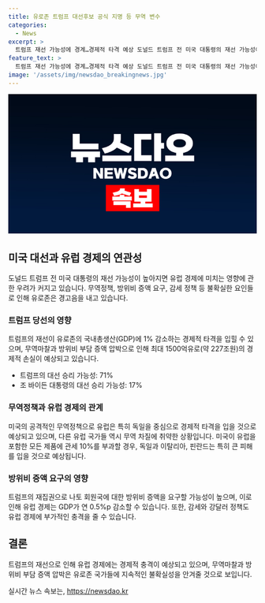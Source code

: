 ```yaml
---
title: 유로존 트럼프 대선후보 공식 지명 등 무역 변수
categories:
  - News
excerpt: >
  트럼프 재선 가능성에 경계…경제적 타격 예상 도널드 트럼프 전 미국 대통령의 재선 가능성이 커지면서 유럽이 긴장하고 있다. 트럼프의 무역정책과 방위비 부담 증액 등에 대한 불확실성으로 인해 유로존의 GDP가 1% 감소하는 경제적 타격이 예상되며, 최대 227조원의 손실 가능성이 경고되고 있다. 골드만삭스는 이에 트럼프가 당선될 경우 지속적인 무역 마찰과 공격적인 무역정책이 불확실성을 더 키울 것이라고 전망하고 있으며, 독일과 유럽 내 다른 국가들도 큰 피해를 입을 것으로 우려하고 있다. EU는 또한 방위비 증액 요구와 감세로 인한 추가 경제 충격에 대비해야 할 것으로 보고 있다.
feature_text: >
  트럼프 재선 가능성에 경계…경제적 타격 예상 도널드 트럼프 전 미국 대통령의 재선 가능성이 커지면서 유럽이 긴장하고 있다. 트럼프의 무역정책과 방위비 부담 증액 등에 대한 불확실성으로 인해 유로존의 GDP가 1% 감소하는 경제적 타격이 예상되며, 최대 227조원의 손실 가능성이 경고되고 있다. 골드만삭스는 이에 트럼프가 당선될 경우 지속적인 무역 마찰과 공격적인 무역정책이 불확실성을 더 키울 것이라고 전망하고 있으며, 독일과 유럽 내 다른 국가들도 큰 피해를 입을 것으로 우려하고 있다. EU는 또한 방위비 증액 요구와 감세로 인한 추가 경제 충격에 대비해야 할 것으로 보고 있다.
image: '/assets/img/newsdao_breakingnews.jpg'
---
```


<p><img src="/assets/img/newsdao_breakingnews.jpg" alt="implanttips 속보" /></p>

<h2 data-ke-size="size26">미국 대선과 유럽 경제의 연관성</h2>

<p data-ke-size="size16">도널드 트럼프 전 미국 대통령의 재선 가능성이 높아지면 유럽 경제에 미치는 영향에 관한 우려가 커지고 있습니다. 무역정책, 방위비 증액 요구, 감세 정책 등 불확실한 요인들로 인해 유로존은 경고음을 내고 있습니다.</p>

<h3>트럼프 당선의 영향</h3>

<p data-ke-size="size16">트럼프의 재선이 유로존의 국내총생산(GDP)에 1% 감소하는 경제적 타격을 입힐 수 있으며, 무역마찰과 방위비 부담 증액 압박으로 인해 최대 1500억유로(약 227조원)의 경제적 손실이 예상되고 있습니다.</p>

<ul>
    <li>트럼프의 대선 승리 가능성: 71%</li>
    <li>조 바이든 대통령의 대선 승리 가능성: 17%</li>
</ul>

<h3>무역정책과 유럽 경제의 관계</h3>

<p data-ke-size="size16">미국의 공격적인 무역정책으로 유럽은 특히 독일을 중심으로 경제적 타격을 입을 것으로 예상되고 있으며, 다른 유럽 국가들 역시 무역 차질에 취약한 상황입니다. 미국이 유럽을 포함한 모든 제품에 관세 10%를 부과할 경우, 독일과 이탈리아, 핀란드는 특히 큰 피해를 입을 것으로 예상됩니다.</p>

<h3>방위비 증액 요구의 영향</h3>

<p data-ke-size="size16">트럼프의 재집권으로 나토 회원국에 대한 방위비 증액을 요구할 가능성이 높으며, 이로 인해 유럽 경제는 GDP가 연 0.5%p 감소할 수 있습니다. 또한, 감세와 강달러 정책도 유럽 경제에 부가적인 충격을 줄 수 있습니다.</p>

<h2 data-ke-size="size26">결론</h2>

<p data-ke-size="size16">트럼프의 재선으로 인해 유럽 경제에는 경제적 충격이 예상되고 있으며, 무역마찰과 방위비 부담 증액 압박은 유로존 국가들에 지속적인 불확실성을 안겨줄 것으로 보입니다.</p>
실시간 뉴스 속보는, <a href="https://newsdao.kr" rel="dofollow">https://newsdao.kr</a>


